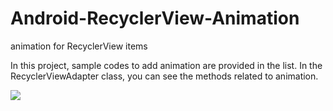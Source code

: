 # Android-RecyclerView-Animation
animation for RecyclerView items


In this project, sample codes to add animation are provided in the list.
In the RecyclerViewAdapter class, you can see the methods related to animation.

![](RecyclerViewAnimation.gif)
